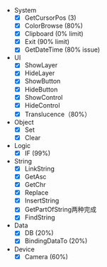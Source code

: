 - System
  - [x] GetCursorPos (3)
  - [x] ColorBrowse (80%)
  - [x] Clipboard (0% limit)
  - [x] Exit (90% limit)
  - [x] GetDateTime (80% issue)
- UI
  - [x] ShowLayer
  - [x] HideLayer
  - [x] ShowButton
  - [x] HideButton
  - [x] ShowControl
  - [x] HideControl
  - [x] Translucence（80%）
- Object
  - [x] Set
  - [x] Clear
- Logic
  - [x] IF (99%)
- String
  - [x] LinkString
  - [x] GetAsc
  - [x] GetChr
  - [x] Replace
  - [x] InsertString
  - [x] GetPartOfString两种完成
  - [x] FindString
- Data
  - [x] DB (20%)
  - [x] BindingDataTo (20%)
- Device
  - [x] Camera (60%)

